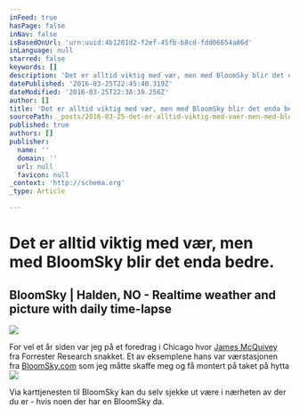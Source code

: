 ```yaml
---
inFeed: true
hasPage: false
inNav: false
isBasedOnUrl: 'urn:uuid:4b1201d2-f2ef-45fb-b8cd-fdd06654a86d'
inLanguage: null
starred: false
keywords: []
description: 'Det er alltid viktig med vær, men med BloomSky blir det enda bedre.'
datePublished: '2016-03-25T22:45:40.319Z'
dateModified: '2016-03-25T22:38:39.256Z'
author: []
title: 'Det er alltid viktig med vær, men med BloomSky blir det enda bedre. '
sourcePath: _posts/2016-03-25-det-er-alltid-viktig-med-vaer-men-med-bloomsky-blir-det-enda.md
published: true
authors: []
publisher:
  name: ''
  domain: ''
  url: null
  favicon: null
_context: 'http://schema.org'
_type: Article

---
```

# Det er alltid viktig med vær, men med BloomSky blir det enda bedre. 

<article style=""><h1>BloomSky | Halden, NO - Realtime weather and picture with daily time-lapse</h1><img src="http://storage.googleapis.com/bloomsky-img/eaB1rJytnZSmnJ2rqJ1kq52wl5qlmZs=.jpg" /></article>

For vel et år siden var jeg på et foredrag i Chicago hvor [James McQuivey][0] fra Forrester Research snakket. Et av eksemplene hans var værstasjonen fra [BloomSky.com][1] som jeg måtte skaffe meg og få montert på taket på hytta
![](https://the-grid-user-content.s3-us-west-2.amazonaws.com/a16e67bf-ece4-4125-b424-04908561f255.jpg)

Via karttjenesten til BloomSky kan du selv sjekke ut være i nærheten av der du er - hvis noen der har en BloomSky da. 

[0]: http://blogs.forrester.com/james_mcquivey
[1]: bloomsky.com